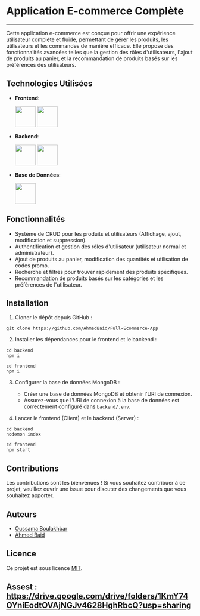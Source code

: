 # Application E-commerce Complète
---
<p>
  Cette application e-commerce est conçue pour offrir une expérience utilisateur complète et fluide, permettant de gérer les produits, les utilisateurs et les commandes de manière efficace. Elle propose des fonctionnalités avancées telles que la gestion des rôles d'utilisateurs, l'ajout de produits au panier, et la recommandation de produits basés sur les préférences des utilisateurs.
</p>

## Technologies Utilisées

- **Frontend**:
    <div>
            <img src="https://cdn.jsdelivr.net/gh/devicons/devicon/icons/react/react-original.svg" width=55 />
            <img src="https://cdn.jsdelivr.net/gh/devicons/devicon@latest/icons/tailwindcss/tailwindcss-original.svg" width=55 />
    </div>
          
- **Backend**:
  <div>
       <img src="https://cdn.jsdelivr.net/gh/devicons/devicon/icons/nodejs/nodejs-original.svg" width=55 />
       <img src="https://cdn.jsdelivr.net/gh/devicons/devicon/icons/express/express-original.svg" width=55 />
  </div>

- **Base de Données**:
  <div>
       <img src="https://cdn.jsdelivr.net/gh/devicons/devicon/icons/mongodb/mongodb-original.svg" width=55 />
  </div>

## Fonctionnalités

- Système de CRUD pour les produits et utilisateurs (Affichage, ajout, modification et suppression).
- Authentification et gestion des rôles d'utilisateur (utilisateur normal et administrateur).
- Ajout de produits au panier, modification des quantités et utilisation de codes promo.
- Recherche et filtres pour trouver rapidement des produits spécifiques.
- Recommandation de produits basés sur les catégories et les préférences de l'utilisateur.

## Installation

1. Cloner le dépôt depuis GitHub :
```
git clone https://github.com/AhmedBaid/Full-Ecommerce-App
```
2. Installer les dépendances pour le frontend et le backend :

```
cd backend
npm i
```
```
cd frontend
npm i
```

3. Configurer la base de données MongoDB :

   - Créer une base de données MongoDB et obtenir l'URI de connexion.
   - Assurez-vous que l'URI de connexion à la base de données est correctement configuré dans `backend/.env`.

4. Lancer le frontend (Client) et le backend (Server) :

```
cd backend 
nodemon index
```

```
cd frontend
npm start
```
## Contributions

Les contributions sont les bienvenues ! Si vous souhaitez contribuer à ce projet, veuillez ouvrir une issue pour discuter des changements que vous souhaitez apporter.

## Auteurs

- [Oussama Boulakhbar](https://github.com/Oussama1975)
- [Ahmed Baid](https://github.com/ahmedbaid37)

## Licence

Ce projet est sous licence [MIT](LICENSE).
## Assest : https://drive.google.com/drive/folders/1KmY74OYniEodtOVAjNGJv4628HghRbcQ?usp=sharing
